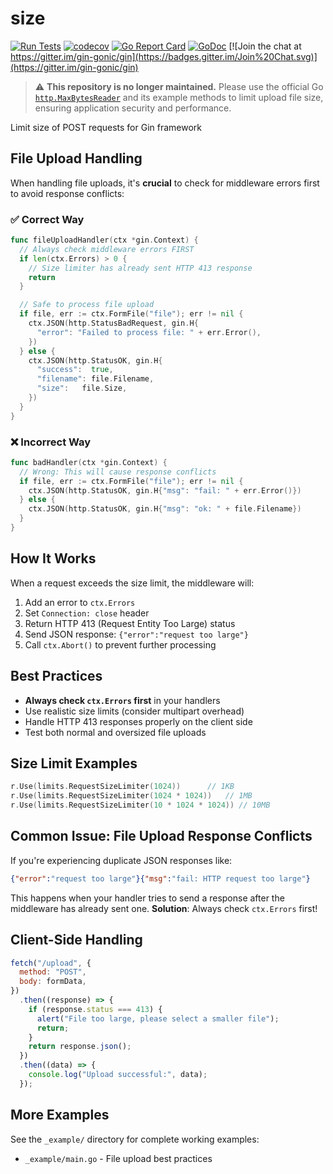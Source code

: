 # size

[![Run Tests](https://github.com/gin-contrib/size/actions/workflows/go.yml/badge.svg)](https://github.com/gin-contrib/size/actions/workflows/go.yml)
[![codecov](https://codecov.io/gh/gin-contrib/size/branch/master/graph/badge.svg)](https://codecov.io/gh/gin-contrib/size)
[![Go Report Card](https://goreportcard.com/badge/github.com/gin-contrib/size)](https://goreportcard.com/report/github.com/gin-contrib/size)
[![GoDoc](https://godoc.org/github.com/gin-contrib/size?status.svg)](https://godoc.org/github.com/gin-contrib/size)
[![Join the chat at https://gitter.im/gin-gonic/gin](https://badges.gitter.im/Join%20Chat.svg)](https://gitter.im/gin-gonic/gin)

> ⚠️ **This repository is no longer maintained.**
> Please use the official Go [`http.MaxBytesReader`](https://pkg.go.dev/net/http#MaxBytesReader) and its example methods to limit upload file size, ensuring application security and performance.

Limit size of POST requests for Gin framework

## File Upload Handling

When handling file uploads, it's **crucial** to check for middleware errors first to avoid response conflicts:

### ✅ Correct Way

```go
func fileUploadHandler(ctx *gin.Context) {
  // Always check middleware errors FIRST
  if len(ctx.Errors) > 0 {
    // Size limiter has already sent HTTP 413 response
    return
  }

  // Safe to process file upload
  if file, err := ctx.FormFile("file"); err != nil {
    ctx.JSON(http.StatusBadRequest, gin.H{
      "error": "Failed to process file: " + err.Error(),
    })
  } else {
    ctx.JSON(http.StatusOK, gin.H{
      "success":  true,
      "filename": file.Filename,
      "size":   file.Size,
    })
  }
}
```

### ❌ Incorrect Way

```go
func badHandler(ctx *gin.Context) {
  // Wrong: This will cause response conflicts
  if file, err := ctx.FormFile("file"); err != nil {
    ctx.JSON(http.StatusOK, gin.H{"msg": "fail: " + err.Error()})
  } else {
    ctx.JSON(http.StatusOK, gin.H{"msg": "ok: " + file.Filename})
  }
}
```

## How It Works

When a request exceeds the size limit, the middleware will:

1. Add an error to `ctx.Errors`
2. Set `Connection: close` header
3. Return HTTP 413 (Request Entity Too Large) status
4. Send JSON response: `{"error":"request too large"}`
5. Call `ctx.Abort()` to prevent further processing

## Best Practices

- **Always check `ctx.Errors` first** in your handlers
- Use realistic size limits (consider multipart overhead)
- Handle HTTP 413 responses properly on the client side
- Test both normal and oversized file uploads

## Size Limit Examples

```go
r.Use(limits.RequestSizeLimiter(1024))      // 1KB
r.Use(limits.RequestSizeLimiter(1024 * 1024))   // 1MB
r.Use(limits.RequestSizeLimiter(10 * 1024 * 1024)) // 10MB
```

## Common Issue: File Upload Response Conflicts

If you're experiencing duplicate JSON responses like:

```json
{"error":"request too large"}{"msg":"fail: HTTP request too large"}
```

This happens when your handler tries to send a response after the middleware has already sent one. **Solution**: Always check `ctx.Errors` first!

## Client-Side Handling

```javascript
fetch("/upload", {
  method: "POST",
  body: formData,
})
  .then((response) => {
    if (response.status === 413) {
      alert("File too large, please select a smaller file");
      return;
    }
    return response.json();
  })
  .then((data) => {
    console.log("Upload successful:", data);
  });
```

## More Examples

See the `_example/` directory for complete working examples:

- `_example/main.go` - File upload best practices

